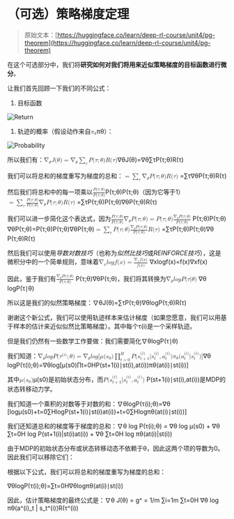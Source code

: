 # （可选）策略梯度定理

> 原始文本：[https://huggingface.co/learn/deep-rl-course/unit4/pg-theorem](https://huggingface.co/learn/deep-rl-course/unit4/pg-theorem)

在这个可选部分中，我们将**研究如何对我们将用来近似策略梯度的目标函数进行微分**。

让我们首先回顾一下我们的不同公式：

1.  目标函数

![Return](../Images/91e5d228c6d4b4dfdbd4a60c7ae8fa63.png)

1.  轨迹的概率（假设动作来自<math><semantics><mrow><msub><mi>π</mi><mi>θ</mi></msub></mrow><annotation encoding="application/x-tex">\pi_\theta</annotation></semantics></math>πθ​）：

![Probability](../Images/4b4baebaf1b080cb2852e25cd8686dec.png)

所以我们有：<math><semantics><mrow><msub><mi mathvariant="normal">∇</mi><mi>θ</mi></msub><mi>J</mi><mo stretchy="false">(</mo><mi>θ</mi><mo stretchy="false">)</mo><mo>=</mo><msub><mi mathvariant="normal">∇</mi><mi>θ</mi></msub><msub><mo>∑</mo><mi>τ</mi></msub><mi>P</mi><mo stretchy="false">(</mo><mi>τ</mi><mo separator="true">;</mo><mi>θ</mi><mo stretchy="false">)</mo><mi>R</mi><mo stretchy="false">(</mo><mi>τ</mi><mo stretchy="false">)</mo></mrow><annotation encoding="application/x-tex">\nabla_\theta J(\theta) = \nabla_\theta \sum_{\tau}P(\tau;\theta)R(\tau)</annotation></semantics></math>∇θ​J(θ)=∇θ​∑τ​P(τ;θ)R(τ)

我们可以将总和的梯度重写为梯度的总和：<math><semantics><mrow><mo>=</mo><msub><mo>∑</mo><mi>τ</mi></msub><msub><mi mathvariant="normal">∇</mi><mi>θ</mi></msub><mi>P</mi><mo stretchy="false">(</mo><mi>τ</mi><mo separator="true">;</mo><mi>θ</mi><mo stretchy="false">)</mo><mi>R</mi><mo stretchy="false">(</mo><mi>τ</mi><mo stretchy="false">)</mo></mrow> <annotation encoding="application/x-tex">= \sum_{\tau} \nabla_\theta P(\tau;\theta)R(\tau)</annotation></semantics></math> =∑τ​∇θ​P(τ;θ)R(τ)

然后我们将总和中的每一项乘以<math><semantics><mrow><mfrac><mrow><mi>P</mi><mo stretchy="false">(</mo><mi>τ</mi><mo separator="true">;</mo><mi>θ</mi><mo stretchy="false">)</mo></mrow><mrow><mi>P</mi><mo stretchy="false">(</mo><mi>τ</mi><mo separator="true">;</mo><mi>θ</mi><mo stretchy="false">)</mo></mrow></mfrac></mrow><annotation encoding="application/x-tex">\frac{P(\tau;\theta)}{P(\tau;\theta)}</annotation></semantics></math>P(τ;θ)P(τ;θ)​（因为它等于1）<math><semantics><mrow><mo>=</mo><msub><mo>∑</mo><mi>τ</mi></msub><mfrac><mrow><mi>P</mi><mo stretchy="false">(</mo><mi>τ</mi><mo separator="true">;</mo><mi>θ</mi><mo stretchy="false">)</mo></mrow><mrow><mi>P</mi><mo stretchy="false">(</mo><mi>τ</mi><mo separator="true">;</mo><mi>θ</mi><mo stretchy="false">)</mo></mrow></mfrac><msub><mi mathvariant="normal">∇</mi><mi>θ</mi></msub><mi>P</mi><mo stretchy="false">(</mo><mi>τ</mi><mo separator="true">;</mo><mi>θ</mi><mo stretchy="false">)</mo><mi>R</mi><mo stretchy="false">(</mo><mi>τ</mi><mo stretchy="false">)</mo></mrow> <annotation encoding="application/x-tex">= \sum_{\tau} \frac{P(\tau;\theta)}{P(\tau;\theta)}\nabla_\theta P(\tau;\theta)R(\tau)</annotation></semantics></math> =∑τ​P(τ;θ)P(τ;θ)​∇θ​P(τ;θ)R(τ)

我们可以进一步简化这个表达式，因为<math><semantics><mrow><mfrac><mrow><mi>P</mi><mo stretchy="false">(</mo><mi>τ</mi><mo separator="true">;</mo><mi>θ</mi><mo stretchy="false">)</mo></mrow><mrow><mi>P</mi><mo stretchy="false">(</mo><mi>τ</mi><mo separator="true">;</mo><mi>θ</mi><mo stretchy="false">)</mo></mrow></mfrac><msub><mi mathvariant="normal">∇</mi><mi>θ</mi></msub><mi>P</mi><mo stretchy="false">(</mo><mi>τ</mi><mo separator="true">;</mo><mi>θ</mi><mo stretchy="false">)</mo><mo>=</mo><mi>P</mi><mo stretchy="false">(</mo><mi>τ</mi><mo separator="true">;</mo><mi>θ</mi><mo stretchy="false">)</mo><mfrac><mrow><msub><mi mathvariant="normal">∇</mi><mi>θ</mi></msub><mi>P</mi><mo stretchy="false">(</mo><mi>τ</mi><mo separator="true">;</mo><mi>θ</mi><mo stretchy="false">)</mo></mrow><mrow><mi>P</mi><mo stretchy="false">(</mo><mi>τ</mi><mo separator="true">;</mo><mi>θ</mi><mo stretchy="false">)</mo></mrow></mfrac></mrow> <annotation encoding="application/x-tex">\frac{P(\tau;\theta)}{P(\tau;\theta)}\nabla_\theta P(\tau;\theta) = P(\tau;\theta)\frac{\nabla_\theta P(\tau;\theta)}{P(\tau;\theta)}</annotation></semantics></math> P(τ;θ)P(τ;θ)​∇θ​P(τ;θ)=P(τ;θ)P(τ;θ)∇θ​P(τ;θ)​ <math><semantics><mrow><mo>=</mo><msub><mo>∑</mo><mi>τ</mi></msub><mi>P</mi><mo stretchy="false">(</mo><mi>τ</mi><mo separator="true">;</mo><mi>θ</mi><mo stretchy="false">)</mo><mfrac><mrow><msub><mi mathvariant="normal">∇</mi><mi>θ</mi></msub><mi>P</mi><mo stretchy="false">(</mo><mi>τ</mi><mo separator="true">;</mo><mi>θ</mi><mo stretchy="false">)</mo></mrow><mrow><mi>P</mi><mo stretchy="false">(</mo><mi>τ</mi><mo separator="true">;</mo><mi>θ</mi><mo stretchy="false">)</mo></mrow></mfrac><mi>R</mi><mo stretchy="false">(</mo><mi>τ</mi><mo stretchy="false">)</mo></mrow><annotation encoding="application/x-tex">= \sum_{\tau} P(\tau;\theta) \frac{\nabla_\theta P(\tau;\theta)}{P(\tau;\theta)}R(\tau)</annotation></semantics></math> =∑τ​P(τ;θ)P(τ;θ)∇θ​P(τ;θ)​R(τ)

然后我们可以使用*导数对数技巧*（也称为*似然比技巧*或*REINFORCE技巧*），这是微积分中的一个简单规则，意味着<math><semantics><mrow><msub><mi mathvariant="normal">∇</mi><mi>x</mi></msub><mi>l</mi><mi>o</mi><mi>g</mi><mi>f</mi><mo stretchy="false">(</mo><mi>x</mi><mo stretchy="false">)</mo><mo>=</mo><mfrac><mrow><msub><mi mathvariant="normal">∇</mi><mi>x</mi></msub><mi>f</mi><mo stretchy="false">(</mo><mi>x</mi><mo stretchy="false">)</mo></mrow><mrow><mi>f</mi><mo stretchy="false">(</mo><mi>x</mi><mo stretchy="false">)</mo></mrow></mfrac></mrow> <annotation encoding="application/x-tex">\nabla_x log f(x) = \frac{\nabla_x f(x)}{f(x)}</annotation></semantics></math> ∇x​logf(x)=f(x)∇x​f(x)​

因此，鉴于我们有<math><semantics><mrow><mfrac><mrow><msub><mi mathvariant="normal">∇</mi><mi>θ</mi></msub><mi>P</mi><mo stretchy="false">(</mo><mi>τ</mi><mo separator="true">;</mo><mi>θ</mi><mo stretchy="false">)</mo></mrow><mrow><mi>P</mi><mo stretchy="false">(</mo><mi>τ</mi><mo separator="true">;</mo><mi>θ</mi><mo stretchy="false">)</mo></mrow></mfrac></mrow><annotation encoding="application/x-tex">\frac{\nabla_\theta P(\tau;\theta)}{P(\tau;\theta)}</annotation></semantics></math> P(τ;θ)∇θ​P(τ;θ)​，我们将其转换为<math><semantics><mrow><msub><mi mathvariant="normal">∇</mi><mi>θ</mi></msub><mi>l</mi><mi>o</mi><mi>g</mi><mi>P</mi><mo stretchy="false">(</mo><mi>τ</mi><mi mathvariant="normal">∣</mi><mi>θ</mi><mo stretchy="false">)</mo></mrow><annotation encoding="application/x-tex">\nabla_\theta log P(\tau|\theta)</annotation></semantics></math> ∇θ​logP(τ∣θ)

所以这是我们的似然策略梯度：∇θ​J(θ)=∑τ​P(τ;θ)∇θ​logP(τ;θ)R(τ)

谢谢这个新公式，我们可以使用轨迹样本来估计梯度（如果您愿意，我们可以用基于样本的估计来近似似然比策略梯度）。其中每个τ(i)是一个采样轨迹。

但是我们仍然有一些数学工作要做：我们需要简化∇θ​logP(τ∣θ)

我们知道：<math><semantics><mrow><msub><mi mathvariant="normal">∇</mi><mi>θ</mi></msub><mi>l</mi><mi>o</mi><mi>g</mi><mi>P</mi><mo stretchy="false">(</mo><msup><mi>τ</mi><mrow><mo stretchy="false">(</mo><mi>i</mi><mo stretchy="false">)</mo></mrow></msup><mo separator="true">;</mo><mi>θ</mi><mo stretchy="false">)</mo><mo>=</mo><msub><mi mathvariant="normal">∇</mi><mi>θ</mi></msub><mi>l</mi><mi>o</mi><mi>g</mi><mo stretchy="false">[</mo><mi>μ</mi><mo stretchy="false">(</mo><msub><mi>s</mi><mn>0</mn></msub><mo stretchy="false">)</mo><msubsup><mo>∏</mo><mrow><mi>t</mi><mo>=</mo><mn>0</mn></mrow><mi>H</mi></msubsup><mi>P</mi><mo stretchy="false">(</mo><msubsup><mi>s</mi><mrow><mi>t</mi><mo>+</mo><mn>1</mn></mrow><mrow><mo stretchy="false">(</mo><mi>i</mi><mo stretchy="false">)</mo></mrow></msubsup><mi mathvariant="normal">∣</mi><msubsup><mi>s</mi><mi>t</mi><mrow><mo stretchy="false">(</mo><mi>i</mi><mo stretchy="false">)</mo></mrow></msubsup><mo separator="true">,</mo><msubsup><mi>a</mi><mi>t</mi><mrow><mo stretchy="false">(</mo><mi>i</mi><mo stretchy="false">)</mo></mrow></msubsup><mo stretchy="false">)</mo><msub><mi>π</mi><mi>θ</mi></msub><mo stretchy="false">(</mo><msubsup><mi>a</mi><mi>t</mi><mrow><mo stretchy="false">(</mo><mi>i</mi><mo stretchy="false">)</mo></mrow></msubsup><mi mathvariant="normal">∣</mi><msubsup><mi>s</mi><mi>t</mi><mrow><mo stretchy="false">(</mo><mi>i</mi><mo stretchy="false">)</mo></mrow></msubsup><mo stretchy="false">)</mo><mo stretchy="false">]</mo></mrow><annotation encoding="application/x-tex">\nabla_\theta log P(\tau^{(i)};\theta)= \nabla_\theta log[ \mu(s_0) \prod_{t=0}^{H} P(s_{t+1}^{(i)}|s_{t}^{(i)}, a_{t}^{(i)}) \pi_\theta(a_{t}^{(i)}|s_{t}^{(i)})]</annotation></semantics></math>∇θ​logP(τ(i);θ)=∇θ​log[μ(s0​)∏t=0H​P(st+1(i)​∣st(i)​,at(i)​)πθ​(at(i)​∣st(i)​)]

其中<math><semantics><mrow><mi>μ</mi><mo stretchy="false">(</mo><msub><mi>s</mi><mn>0</mn></msub><mo stretchy="false">)</mo></mrow><annotation encoding="application/x-tex">\mu(s_0)</annotation></semantics></math>μ(s0​)是初始状态分布，而<math><semantics><mrow><mi>P</mi><mo stretchy="false">(</mo><msubsup><mi>s</mi><mrow><mi>t</mi><mo>+</mo><mn>1</mn></mrow><mrow><mo stretchy="false">(</mo><mi>i</mi><mo stretchy="false">)</mo></mrow></msubsup><mi mathvariant="normal">∣</mi><msubsup><mi>s</mi><mi>t</mi><mrow><mo stretchy="false">(</mo><mi>i</mi><mo stretchy="false">)</mo></mrow></msubsup><mo separator="true">,</mo><msubsup><mi>a</mi><mi>t</mi><mrow><mo stretchy="false">(</mo><mi>i</mi><mo stretchy="false">)</mo></mrow></msubsup><mo stretchy="false">)</mo></mrow> <annotation encoding="application/x-tex">P(s_{t+1}^{(i)}|s_{t}^{(i)}, a_{t}^{(i)})</annotation></semantics></math> P(st+1(i)​∣st(i)​,at(i)​)是MDP的状态转移动力学。

我们知道一个乘积的对数等于对数的和：∇θ​logP(τ(i);θ)=∇θ​[logμ(s0)+t=0∑HlogP(st+1(i)∣st(i)at(i))+t=0∑Hlogπθ(at(i)∣st(i))]

我们还知道总和的梯度等于梯度的总和：∇θ log P(τ(i);θ) = ∇θ log μ(s0) + ∇θ ∑t=0H log P(st+1(i)|st(i)at(i)) + ∇θ ∑t=0H log πθ(at(i)|st(i))

由于MDP的初始状态分布或状态转移动态不依赖于θ，因此这两个项的导数为0。因此我们可以移除它们：

根据以下公式，我们可以将总和的梯度重写为梯度的总和：

∇θ​logP(τ(i);θ)=∑t=0H​∇θ​logπθ​(at(i)​∣st(i​))

因此，估计策略梯度的最终公式是：∇θ J(θ) = g^ = 1/m ∑i=1m ∑t=0H ∇θ log πθ(a^(i)_t | s_t^(i))R(τ^(i))
